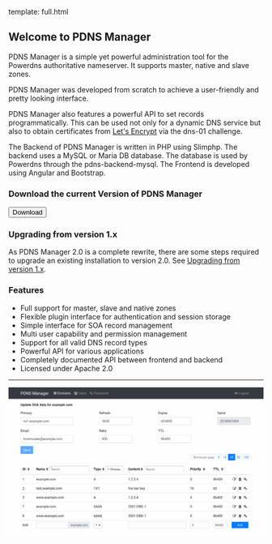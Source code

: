 template: full.html

## Welcome to PDNS Manager

PDNS Manager is a simple yet powerful administration tool for the
Powerdns authoritative nameserver. It supports master, native and slave zones.

PDNS Manager was developed from scratch to achieve a user-friendly
and pretty looking interface.

PDNS Manager also features a powerful API to set records programmatically.
This can be used not only for a dynamic DNS service but also to obtain certificates
from [Let's Encrypt](https://letsencrypt.org/) via the dns-01 challenge.

The Backend of PDNS Manager is written in PHP using Slimphp. The backend uses a MySQL or Maria DB
database. The database is used by Powerdns through the pdns-backend-mysql. The Frontend is
developed using Angular and Bootstrap.

### Download the current Version of PDNS Manager

[<button class="btn btn-success">Download</button>](download.md)

### Upgrading from version 1.x

As PDNS Manager 2.0 is a complete rewrite, there are some steps required
to upgrade an existing installation to version 2.0. See [Upgrading from version 1.x](documentation/upgrading-v1.md).

### Features

* Full support for master, slave and native zones
* Flexible plugin interface for authentication and session storage
* Simple interface for SOA record management
* Multi user capability and permission management
* Support for all valid DNS record types
* Powerful API for various applications
* Completely documented API between frontend and backend
* Licensed under Apache 2.0

---

![Screenshot](img/index.md/screenshot.png)
